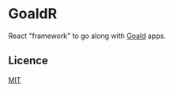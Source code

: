 # GoaldR
React "framework" to go along with [Goald](https://github.com/aldesgroup/goald) apps.

## Licence

[MIT](https://opensource.org/license/mit/)